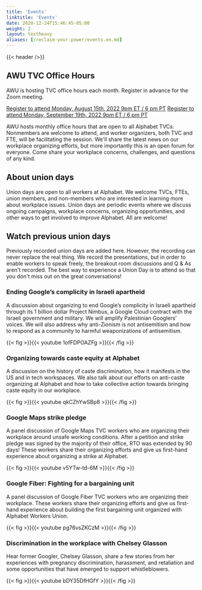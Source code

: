 ```yaml
---
title: 'Events'
linktitle: 'Events'
date: 2020-12-24T15:46:45-05:00
weight: 2
layout: textheavy
aliases: [/reclaim-your-power/events.en.md]
---
```


{{< header />}}

## AWU TVC Office Hours

AWU is hosting TVC office hours each month. Register in advance for the Zoom meeting.

[Register to attend Monday, August 15th, 2022 9pm ET / 6 pm PT](https://bit.ly/3oX8RVD)
[Register to attend Monday, September 19th, 2022 9pm ET / 6 pm PT](https://bit.ly/3oX8RVD)

AWU hosts monthly office hours that are open to all Alphabet TVCs. Nonmembers are welcome to attend, and worker organizers, both TVC and FTE, will be facilitating the session. We'll share the latest news on our workplace organizing efforts, but more importantly this is an open forum for everyone. Come share your workplace concerns, challenges, and questions of any kind.

## About union days

Union days are open to all workers at Alphabet. We welcome TVCs, FTEs, union members, and non-members who are interested in learning more about workplace issues. Union days are periodic events where we discuss ongoing campaigns, workplace concerns, organizing opportunities, and other ways to get involved to improve Alphabet. All are welcome!

## Watch previous union days

Previously recorded union days are added here. However, the recording can never replace the real thing. We record the presentations, but in order to enable workers to speak freely, the breakout room discussions and Q & As aren't recorded. The best way to experience a Union Day is to attend so that you don't miss out on the great conversations!

### Ending Google’s complicity in Israeli apartheid

A discussion about organizing to end Google’s complicity in Israeli apartheid through its 1 billion dollar Project Nimbus, a Google Cloud contract with the Israeli government and military. We will amplify Palestinian Googlers’ voices. We will also address why anti-Zionism is not antisemitism and how to respond as a community to harmful weaponizations of antisemitism.

{{< fig >}}{{< youtube 1ofFDPOAZFg >}}{{< /fig >}}

### Organizing towards caste equity at Alphabet

A discussion on the history of caste discrimination, how it manifests in the US and in tech workspaces. We also talk about our efforts on anti-caste organizing at Alphabet and how to take collective action towards bringing caste equity in our workplace.

{{< fig >}}{{< youtube qkCZhYwSBp8 >}}{{< /fig >}}

### Google Maps strike pledge

A panel discussion of Google Maps TVC workers who are organizing their workplace around unsafe working conditions. After a petition and strike pledge was signed by the majority of their office, RTO was extended by 90 days! These workers share their organizing efforts and give us first-hand experience about organizing a strike at Alphabet.

{{< fig >}}{{< youtube v5YTw-td-6M >}}{{< /fig >}}

### Google Fiber: Fighting for a bargaining unit

A panel discussion of Google Fiber TVC workers who are organizing their workplace. These workers share their organizing efforts and give us first-hand experience about building the first bargaining unit organized with Alphabet Workers Union.

{{< fig >}}{{< youtube pg76vsZKCzM >}}{{< /fig >}}

### Discrimination in the workplace with Chelsey Glasson

Hear former Googler, Chelsey Glasson, share a few stories from her experiences with pregnancy discrimination, harassment, and retaliation and some opportunities that have emerged to support whistleblowers. 

{{< fig >}}{{< youtube bDY35DfHGfY >}}{{< /fig >}}
